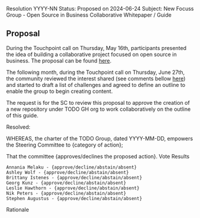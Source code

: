 Resolution YYYY-NN
Status: Proposed on 2024-06-24
Subject: New Focuss Group - Open Source in Business Collaborative Whitepaper / Guide

 ## Proposal
 
During the Touchpoint call on Thursday, May 16th, participants presented the idea of building a collaborative project focused on open source in business. The proposal can be found [here](https://github.com/todogroup/ospology/discussions/481).

The following month, during the Touchpoint call on Thursday, June 27th, the community reviewed the interest shared (see comments bellow [here](https://github.com/todogroup/ospology/discussions/481)) and started to draft a list of challenges and
agreed to define an outline to enable the group to begin creating content.

The request is for the SC to review this proposal to approve the creation of a new repository under TODO GH org to work collaboratively on the outline of this guide.

Resolved:

WHEREAS, the charter of the TODO Group, dated YYYY-MM-DD, empowers the Steering Committee to {category of action};

That the committee {approves/declines the proposed action}.
Vote Results

    Annania Melaku - {approve/decline/abstain/absent}
    Ashley Wolf - {approve/decline/abstain/absent}
    Brittany Istenes - {approve/decline/abstain/absent}
    Georg Kunz - {approve/decline/abstain/absent}
    Leslie Hawthorn - {approve/decline/abstain/absent}
    Nik Peters - {approve/decline/abstain/absent}
    Stephen Augustus - {approve/decline/abstain/absent}

Rationale
